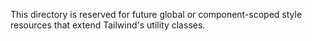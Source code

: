 This directory is reserved for future global or component-scoped style resources that extend Tailwind's utility classes.
